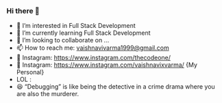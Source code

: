 ### Hi there 👋
- 👀 I’m interested in Full Stack Development
- 🌱 I’m currently learning Full Stack Development
- 👯 I’m looking to collaborate on ...
- 📫 How to reach me: vaishnavivarma1999@gmail.com 
- 🔗 Instagram: https://www.instagram.com/thecodeone/
- 🔗 Instagram: https://www.instagram.com/vaishnavixvarma/ {My Personal}
-    LOL : 
- 😆 “Debugging” is like being the detective in a crime drama where you are also the murderer.
